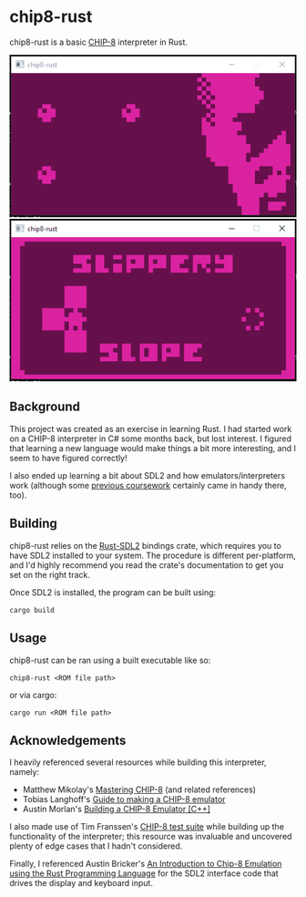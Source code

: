 # chip8-rust
chip8-rust is a basic [CHIP-8](https://en.wikipedia.org/wiki/CHIP-8) interpreter in Rust.

[![Revival Studios' Trip8 demo](demo-trip8.gif)](https://www.revival-studios.com/other.php)
[![John Earnest's Slippery Slope Cgame](demo-slip.gif)](https://github.com/JohnEarnest/chip8Archive/tree/master/src/slipperyslope)

## Background
This project was created as an exercise in learning Rust. I had started work on a CHIP-8 interpreter in C# some months back, but lost interest. I figured that learning a new language would make things a bit more interesting, and I seem to have figured correctly!

I also ended up learning a bit about SDL2 and how emulators/interpreters work (although some [previous coursework](https://github.com/resistiv/YispSharp) certainly came in handy there, too).

## Building
chip8-rust relies on the [Rust-SDL2](https://crates.io/crates/sdl2) bindings crate, which requires you to have SDL2 installed to your system. The procedure is different per-platform, and I'd highly recommend you read the crate's documentation to get you set on the right track.

Once SDL2 is installed, the program can be built using:
```console
cargo build
```

## Usage
chip8-rust can be ran using a built executable like so:
```console
chip8-rust <ROM file path>
```
or via cargo:
```console
cargo run <ROM file path>
```

## Acknowledgements
I heavily referenced several resources while building this interpreter, namely:
* Matthew Mikolay's [Mastering CHIP-8](https://github.com/mattmikolay/chip-8/wiki/Mastering-CHIP%E2%80%908) (and related references)
* Tobias Langhoff's [Guide to making a CHIP-8 emulator](https://tobiasvl.github.io/blog/write-a-chip-8-emulator/)
* Austin Morlan's [Building a CHIP-8 Emulator [C++]](https://austinmorlan.com/posts/chip8_emulator/)

I also made use of Tim Franssen's [CHIP-8 test suite](https://github.com/Timendus/chip8-test-suite) while building up the functionality of the interpreter; this resource was invaluable and uncovered plenty of edge cases that I hadn't considered.

Finally, I referenced Austin Bricker's [An Introduction to Chip-8 Emulation using the Rust Programming Language](https://github.com/aquova/chip8-book) for the SDL2 interface code that drives the display and keyboard input.
